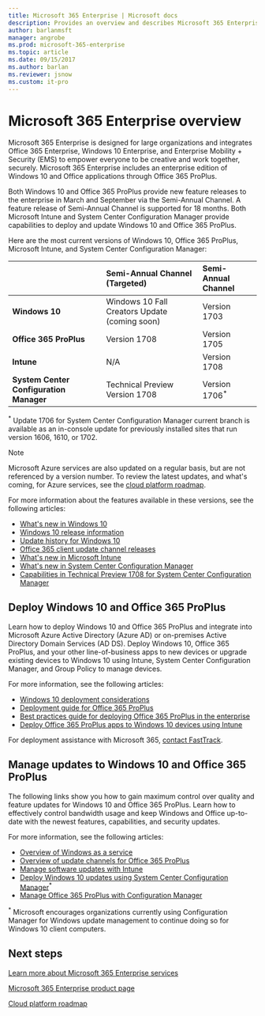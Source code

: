 ```yaml
---
title: Microsoft 365 Enterprise | Microsoft docs
description: Provides an overview and describes Microsoft 365 Enterprise services.
author: barlanmsft
manager: angrobe
ms.prod: microsoft-365-enterprise
ms.topic: article
ms.date: 09/15/2017
ms.author: barlan
ms.reviewer: jsnow
ms.custom: it-pro
---
```


# Microsoft 365 Enterprise overview
Microsoft 365 Enterprise is designed for large organizations and integrates Office 365 Enterprise, Windows 10 Enterprise, and Enterprise Mobility + Security (EMS) to empower everyone to be creative and work together, securely. Microsoft 365 Enterprise includes an enterprise edition of Windows 10 and Office applications through Office 365 ProPlus.

Both Windows 10 and Office 365 ProPlus provide new feature releases to the enterprise in March and September via the Semi-Annual Channel. A feature release of Semi-Annual Channel is supported for 18 months. Both Microsoft Intune and System Center Configuration Manager provide capabilities to deploy and update Windows 10 and Office 365 ProPlus.

Here are the most current versions of Windows 10, Office 365 ProPlus, Microsoft Intune, and System Center Configuration Manager:

|     |**Semi-Annual Channel (Targeted)**|**Semi-Annual Channel**|
|:-----|:-----|:-----|
|**Windows 10**|Windows 10 Fall Creators Update (coming soon)|Version 1703|
|**Office 365 ProPlus**|Version 1708|Version 1705|
|**Intune**|N/A|Version 1708|
|**System Center Configuration Manager**|Technical Preview Version 1708|Version 1706<sup>*</sup>|

<sup>*</sup> Update 1706 for System Center Configuration Manager current branch is available as an in-console update for previously installed sites that run version 1606, 1610, or 1702.

> [!NOTE]
> Microsoft Azure services are also updated on a regular basis, but are not referenced by a version number. To review the latest updates, and what's coming, for Azure services, see the [cloud platform roadmap](https://www.microsoft.com/cloud-platform/roadmap).

For more information about the features available in these versions, see the following articles:
- [What's new in Windows 10](https://docs.microsoft.com/windows/whats-new/)
- [Windows 10 release information](https://technet.microsoft.com/windows/release-info)
- [Update history for Windows 10](https://support.microsoft.com/help/4018124/windows-10-update-history)
- [Office 365 client update channel releases](https://technet.microsoft.com/office/mt465751)
- [What's new in Microsoft Intune](https://docs.microsoft.com/intune/whats-new)
- [What's new in System Center Configuration Manager](https://docs.microsoft.com/sccm/core/plan-design/changes/whats-new-incremental-versions)
- [Capabilities in Technical Preview 1708 for System Center Configuration Manager](https://docs.microsoft.com/sccm/core/get-started/capabilities-in-technical-preview-1708)

## Deploy Windows 10 and Office 365 ProPlus
Learn how to deploy Windows 10 and Office 365 ProPlus and integrate into Microsoft Azure Active Directory (Azure AD) or on-premises Active Directory Domain Services (AD DS). Deploy Windows 10, Office 365 ProPlus, and your other line-of-business apps to new devices or upgrade existing devices to Windows 10 using Intune, System Center Configuration Manager, and Group Policy to manage devices.

For more information, see the following articles:
- [Windows 10 deployment considerations](https://docs.microsoft.com/windows/deployment/planning/windows-10-deployment-considerations)
- [Deployment guide for Office 365 ProPlus](https://support.office.com/article/f99f8cd0-e648-4834-8f45-f5637351899d)
- [Best practices guide for deploying Office 365 ProPlus in the enterprise](https://support.office.com/article/31a384ca-650c-4265-b76c-a87b414fd8b8)
- [Deploy Office 365 ProPlus apps to Windows 10 devices using Intune](https://docs.microsoft.com/intune/apps-add-office365)

For deployment assistance with Microsoft 365, [contact FastTrack](https://fasttrack.microsoft.com/microsoft365).

## Manage updates to Windows 10 and Office 365 ProPlus
The following links show you how to gain maximum control over quality and feature updates for Windows 10 and Office 365 ProPlus. Learn how to effectively control bandwidth usage and keep Windows and Office up-to-date with the newest features, capabilities, and security updates.

For more information, see the following articles:
- [Overview of Windows as a service](https://docs.microsoft.com/windows/deployment/update/waas-overview)
- [Overview of update channels for Office 365 ProPlus](https://support.office.com/article/9ccf0f13-28ff-4975-9bd2-7e4ea2fefef4)
- [Manage software updates with Intune](https://docs.microsoft.com/intune/windows-update-for-business-configure)
- [Deploy Windows 10 updates using System Center Configuration Manager](https://docs.microsoft.com/windows/deployment/update/waas-manage-updates-configuration-manager)<sup>*</sup>
- [Manage Office 365 ProPlus with Configuration Manager](https://docs.microsoft.com/sccm/sum/deploy-use/manage-office-365-proplus-updates)

<sup>*</sup> Microsoft encourages organizations currently using Configuration Manager for Windows update management to continue doing so for Windows 10 client computers.

## Next steps
[Learn more about Microsoft 365 Enterprise services](microsoft-365-enterprise-services.md)

[Microsoft 365 Enterprise product page](https://www.microsoft.com/microsoft-365/enterprise)

[Cloud platform roadmap](https://www.microsoft.com/cloud-platform/roadmap)
